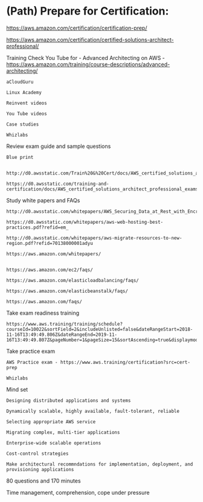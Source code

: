 # (Path) Prepare for Certification:

https://aws.amazon.com/certification/certification-prep/

https://aws.amazon.com/certification/certified-solutions-architect-professional/


Training
	Check You Tube for - Advanced Architecting on AWS - https://aws.amazon.com/training/course-descriptions/advanced-architecting/
		
	aCloudGuru
	
	Linux Academy
	
	Reinvent videos
	
	You Tube videos
	
	Case studies
	
	Whizlabs
	
Review exam guide and sample questions

	Blue print
	
		http://d0.awsstatic.com/Train%20&%20Cert/docs/AWS_certified_solutions_architect_professional_blueprint.pdf
	
	https://d0.awsstatic.com/training-and-certification/docs/AWS_certified_solutions_architect_professional_examsample.pdf
	
Study white papers and FAQs

	http://d0.awsstatic.com/whitepapers/AWS_Securing_Data_at_Rest_with_Encryption.pdf
	
	https://d0.awsstatic.com/whitepapers/aws-web-hosting-best-practices.pdf?refid=em_
	
	http://d0.awsstatic.com/whitepapers/aws-migrate-resources-to-new-region.pdf?refid=70138000001adyu
	
	https://aws.amazon.com/whitepapers/
	
	
	https://aws.amazon.com/ec2/faqs/
	
	https://aws.amazon.com/elasticloadbalancing/faqs/
	
	https://aws.amazon.com/elasticbeanstalk/faqs/
	
	https://aws.amazon.com/faqs/
	
Take exam readiness training					

	https://www.aws.training/training/schedule?courseId=10022&sortField=2&includeUnlisted=false&dateRangeStart=2018-11-16T13:49:49.806Z&dateRangeEnd=2019-11-16T13:49:49.807Z&pageNumber=1&pageSize=15&sortAscending=true&displaymode=list&calendardate=
	
Take practice exam

	AWS Practice exam - https://www.aws.training/certification?src=cert-prep
	
	Whizlabs
	
Mind set

	Designing distributed applications and systems
	
	Dynamically scalable, highly available, fault-tolerant, reliable
	
	Selecting appropriate AWS service
	
	Migrating complex, multi-tier applications
	
	Enterprise-wide scalable operations
	
	Cost-control strategies
	
	Make architectural recommndations for implementation, deployment, and provisioning applications

80 questions and 170 minutes

Time management, comprehension, cope under pressure	
